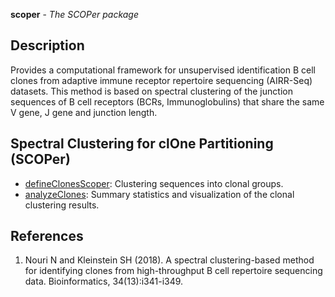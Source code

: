 **scoper** - *The SCOPer package*

Description
--------------------

Provides a computational framework for unsupervised identification B cell
clones from adaptive immune receptor repertoire sequencing (AIRR-Seq) datasets.
This method is based on spectral clustering of the junction sequences of B cell
receptors (BCRs, Immunoglobulins) that share the same V gene, J gene and
junction length.




Spectral Clustering for clOne Partitioning (SCOPer)
-------------------




+ [defineClonesScoper](defineClonesScoper.md):  Clustering sequences into clonal groups.
+ [analyzeClones](analyzeClones.md):       Summary statistics and visualization of the
clonal clustering results.



References
-------------------


1. Nouri N and Kleinstein SH (2018). A spectral clustering-based method for identifying clones
from high-throughput B cell repertoire sequencing data. Bioinformatics, 34(13):i341-i349.






